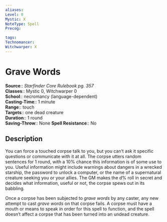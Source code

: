```yaml
---
aliases: 
Level: 0
Mystic: X
NoteType: Spell
Precog: 

tags: 
Technomancer: 
Witchwarper: X
---
```


# Grave Words

**Source**:: _Starfinder Core Rulebook pg. 357_  
**Classes**:: Mystic 0, Witchwarper 0  
**School**:: necromancy (language-dependent)  
**Casting-Time**:: 1 minute  
**Range**:: touch  
**Targets**:: one dead creature  
**Duration**:: 1 round  
**Saving-Throw**:: None
**Spell Resistance**:: No

## Description

You can force a touched corpse talk to you, but you can’t ask it specific questions or communicate with it at all. The corpse utters random sentences for 1 round, with a 10% chance this information is of some use to you. Useful information might include warnings about dangers in a wrecked starship, the password to unlock a computer, or the name of a supernatural creature seeking you or your allies. The GM makes the d% roll in secret and decides what information, useful or not, the corpse spews out in its babbling.

Once a corpse has been subjected to _grave words_ by any caster, any new attempt to cast _grave words_ on that corpse fails. A corpse must have a mouth or means to speak in order for this spell to function, and the spell doesn’t affect a corpse that has been turned into an undead creature.
